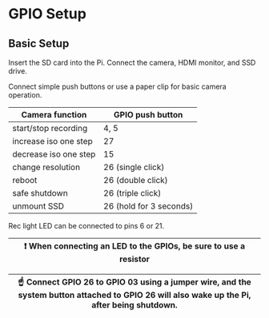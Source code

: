 # GPIO Setup

## Basic Setup

Insert the SD card into the Pi. Connect the camera, HDMI monitor, and SSD drive.

Connect simple push buttons or use a paper clip for basic camera operation.

|Camera function                 |GPIO push button |
|--------------------------------|-----------------|
|start/stop recording            |4, 5             |
|increase iso one step           |27               |
|decrease iso one step           |15               |
|change resolution               |26 (single click)|
|reboot                          |26 (double click)|
|safe shutdown                   |26 (triple click)|
|unmount SSD                     |26 (hold for 3 seconds)|

Rec light LED can be connected to pins 6 or 21.

| :exclamation:  When connecting an LED to the GPIOs, be sure to use a resistor   |
|-----------------------------------------|

|:point_up:  Connect GPIO 26 to GPIO 03 using a jumper wire, and the system button attached to GPIO 26 will also wake up the Pi, after being shutdown.   |
|-----------------------------------------|
    